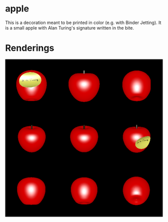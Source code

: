 # apple

This is a decoration meant to be printed in color (e.g. with Binder Jetting). It is a small apple with Alan Turing's signature written in the bite.

# Renderings

![Renderings](rendering.png)
